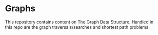 # Graphs
This repository contains content on The Graph Data Structure. 
Handled in this repo are the graph traversals/searches and shortest path problems.
